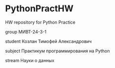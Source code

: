 # PythonPractHW
 HW repository for Python Practice

 group МИВТ-24-3-1 

 student Козлан Тимофей Александрович

 subject Практикум программирования на Python

 stream Науки о данных
